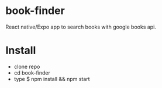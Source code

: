# book-finder

React native/Expo app to search books with google books api.

# Install

- clone repo
- cd book-finder
- type $ npm install && npm start
